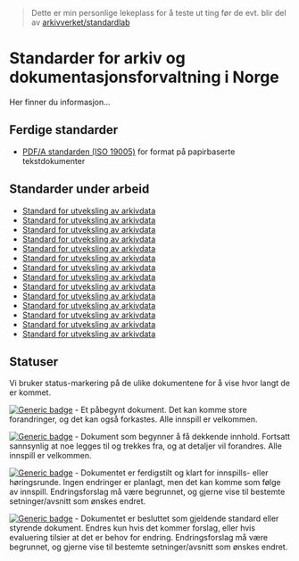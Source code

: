 > Dette er min personlige lekeplass for å teste ut ting før de evt. blir del av [arkivverket/standardlab](https://github.com/arkivverket/standardlab)

# Standarder for arkiv og dokumentasjonsforvaltning i Norge
Her finner du informasjon...

## Ferdige standarder

- [PDF/A standarden (ISO 19005)](https://www.iso.org/standard/38920.html) for format på papirbaserte tekstdokumenter

## Standarder under arbeid

- [Standard for utveksling av arkivdata](/standarder/utveksling.md)
- [Standard for utveksling av arkivdata](/standarder/utveksling.md)
- [Standard for utveksling av arkivdata](/standarder/utveksling.md)
- [Standard for utveksling av arkivdata](/standarder/utveksling.md)
- [Standard for utveksling av arkivdata](/standarder/utveksling.md)
- [Standard for utveksling av arkivdata](/standarder/utveksling.md)
- [Standard for utveksling av arkivdata](/standarder/utveksling.md)
- [Standard for utveksling av arkivdata](/standarder/utveksling.md)
- [Standard for utveksling av arkivdata](/standarder/utveksling.md)
- [Standard for utveksling av arkivdata](/standarder/utveksling.md)
- [Standard for utveksling av arkivdata](/standarder/utveksling.md)
- [Standard for utveksling av arkivdata](/standarder/utveksling.md)
- [Standard for utveksling av arkivdata](/standarder/utveksling.md)
- [Standard for utveksling av arkivdata](/standarder/utveksling.md)

## Statuser
Vi bruker status-markering på de ulike dokumentene for å vise hvor langt de er kommet.

[![Generic badge](https://img.shields.io/badge/Status-Kladd-red.svg)](https://shields.io/) - Et påbegynt dokument. Det kan komme store forandringer, og det kan også forkastes. Alle innspill er velkommen.

[![Generic badge](https://img.shields.io/badge/Status-Utkast-orange.svg)](https://shields.io/) - Dokument som begynner å få dekkende innhold. Fortsatt sannsynlig at noe legges til og trekkes fra, og at detaljer vil forandres. Alle innspill er velkommen.

[![Generic badge](https://img.shields.io/badge/Status-Forslag-yellow.svg)](https://shields.io/) - Dokumentet er ferdigstilt og klart for innspills- eller høringsrunde. Ingen endringer er planlagt, men det kan komme som følge av innspill. Endringsforslag må være begrunnet, og gjerne vise til bestemte setninger/avsnitt som ønskes endret.

[![Generic badge](https://img.shields.io/badge/Status-Besluttet-darkgreen.svg)](https://shields.io/) - Dokumentet er besluttet som gjeldende standard eller styrende dokument. Endres kun hvis det kommer forslag, eller hvis evaluering tilsier at det er behov for endring. Endringsforslag må være begrunnet, og gjerne vise til bestemte setninger/avsnitt som ønskes endret.

